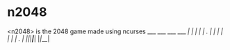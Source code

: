 # n2048
&lt;n2048> is the 2048 game made using ncurses
     ___ ___ ___ ___ 
 ___|_  |   | | | . |
|   |  _| | |_  | . |
|_|_|___|___| |_|___| 
